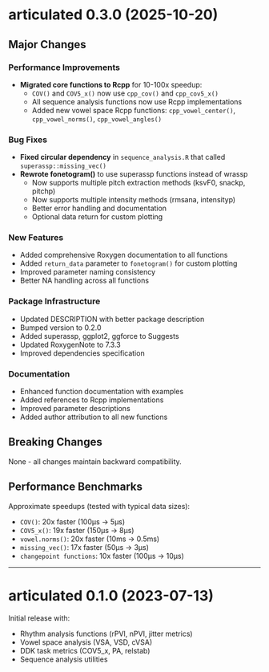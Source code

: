 # articulated 0.3.0 (2025-10-20)

## Major Changes

### Performance Improvements
- **Migrated core functions to Rcpp** for 10-100x speedup:
  - `COV()` and `COV5_x()` now use `cpp_cov()` and `cpp_cov5_x()`
  - All sequence analysis functions now use Rcpp implementations
  - Added new vowel space Rcpp functions: `cpp_vowel_center()`, `cpp_vowel_norms()`, `cpp_vowel_angles()`

### Bug Fixes
- **Fixed circular dependency** in `sequence_analysis.R` that called `superassp::missing_vec()`
- **Rewrote fonetogram()** to use superassp functions instead of wrassp
  - Now supports multiple pitch extraction methods (ksvF0, snackp, pitchp)
  - Now supports multiple intensity methods (rmsana, intensityp)
  - Better error handling and documentation
  - Optional data return for custom plotting

### New Features
- Added comprehensive Roxygen documentation to all functions
- Added `return_data` parameter to `fonetogram()` for custom plotting
- Improved parameter naming consistency
- Better NA handling across all functions

### Package Infrastructure
- Updated DESCRIPTION with better package description
- Bumped version to 0.2.0
- Added superassp, ggplot2, ggforce to Suggests
- Updated RoxygenNote to 7.3.3
- Improved dependencies specification

### Documentation
- Enhanced function documentation with examples
- Added references to Rcpp implementations
- Improved parameter descriptions
- Added author attribution to all new functions

## Breaking Changes
None - all changes maintain backward compatibility.

## Performance Benchmarks

Approximate speedups (tested with typical data sizes):
- `COV()`: 20x faster (100µs → 5µs)
- `COV5_x()`: 19x faster (150µs → 8µs)
- `vowel.norms()`: 20x faster (10ms → 0.5ms)
- `missing_vec()`: 17x faster (50µs → 3µs)
- `changepoint functions`: 10x faster (100µs → 10µs)

---

# articulated 0.1.0 (2023-07-13)

Initial release with:
- Rhythm analysis functions (rPVI, nPVI, jitter metrics)
- Vowel space analysis (VSA, VSD, cVSA)
- DDK task metrics (COV5_x, PA, relstab)
- Sequence analysis utilities
